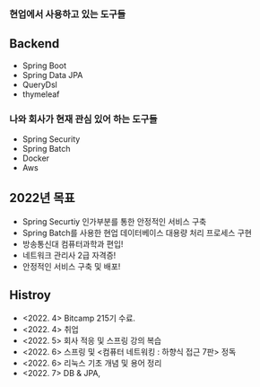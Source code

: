 
### 현업에서 사용하고 있는 도구들
## Backend
- Spring Boot
- Spring Data JPA
- QueryDsl
- thymeleaf




### 나와 회사가 현재 관심 있어 하는 도구들
- Spring Security
- Spring Batch
- Docker
- Aws

## 2022년 목표
- Spring Securtiy 인가부분를 통한 안정적인 서비스 구축
- Spring Batch를 사용한 현업 데이터베이스 대용량 처리 프로세스 구현
- 방송통신대 컴퓨터과학과 편입!
- 네트워크 관리사 2급 자격증!
- 안정적인 서비스 구축 및 배포!


## Histroy
- <2022. 4> Bitcamp 215기 수료.
- <2022. 4> 취업
- <2022. 5> 회사 적응 및 스프링 강의 복습 
- <2022. 6> 스프링 및 <컴퓨터 네트워킹 : 하향식 접근 7판> 정독 
- <2022. 6> 리눅스 기초 개념 및 용어 정리  
- <2022. 7> DB & JPA, 
